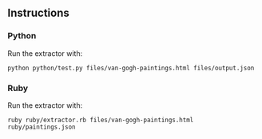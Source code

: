 ## Instructions

### Python

Run the extractor with:

```
python python/test.py files/van-gogh-paintings.html files/output.json
```

### Ruby

Run the extractor with:

```
ruby ruby/extractor.rb files/van-gogh-paintings.html ruby/paintings.json
```
